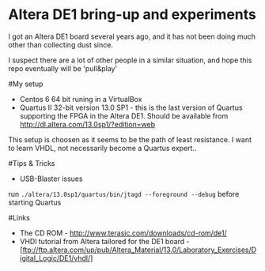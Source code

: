 # Altera DE1 bring-up and experiments
I got an Altera  DE1 board several years ago, and it has not been doing much other than collecting dust since.

I suspect there are a lot of other people in a similar situation, and hope this repo eventually will be 'pull&play'

#My setup
* Centos 6 64 bit runing in a VirtualBox
* Quartus II 32-bit version 13.0 SP1 - this is the last version of Quartus supporting the FPGA in the Altera DE1.  Should be available from http://dl.altera.com/13.0sp1/?edition=web

This setup is choosen as it seems to be the path of least resistance.  I want to learn VHDL, not necessarily become a Quartus expert..

#Tips & Tricks
* USB-Blaster issues

 run ```./altera/13.0sp1/quartus/bin/jtagd --foreground --debug``` before starting Quartus
 

#Links
*  The CD ROM - http://www.terasic.com/downloads/cd-rom/de1/
*  VHDl tutorial from Altera tailored for the DE1 board - [ftp://ftp.altera.com/up/pub/Altera_Material/13.0/Laboratory_Exercises/Digital_Logic/DE1/vhdl/]
